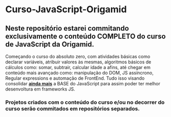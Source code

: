 # Curso-JavaScript-Origamid


## Neste repositório estarei commitando exclusivamente o conteúdo COMPLETO do curso de JavaScript da Origamid.

Começando o curso do absoluto zero, com atividades básicas como declarar variáveis, atribuir valores às mesmas, algoritmos básicos de cálculos como: somar, subtrair, calcular idade a afins, até chegar em conteúdo mais avançado como: manipulação do DOM, JS assíncrono, Regular expressions e automação de FrontEnd. Tudo isso visando consolidar **<span style="text-decoration:underline">ainda mais</span>** a BASE do JavaScript para assim poder ter melhor desenvoltura em frameworks JS.

### Projetos criados com o conteúdo do curso e/ou no decorrer do curso serão commitados em repositórios separados.
